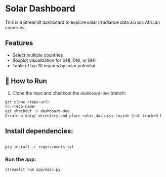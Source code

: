 # Solar Dashboard

This is a Streamlit dashboard to explore solar irradiance data across African countries.

## Features

- Select multiple countries
- Boxplot visualization for GHI, DNI, or DHI
- Table of top 10 regions by solar potential

## 🚀 How to Run

1. Clone the repo and checkout the `dashboard-dev` branch:

```bash
git clone <repo-url>
cd <repo-name>
git checkout -b dashboard-dev
Create a data/ directory and place solar_data.csv inside (not tracked by Git).
```
## Install dependencies:
```

pip install -r requirements.txt
```
### Run the app:

````
streamlit run app/main.py
````